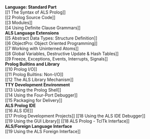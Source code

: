 <!--[[Home]]-->
**Language: Standard Part**  
[[1 The Syntax of ALS Prolog]]  
[[2 Prolog Source Code]]  
[[3 Modules]]  
[[4 Using Definite Clause Grammars]]  
**ALS Language Extensions**  
[[5 Abstract Data Types: Structure Definition]]  
[[6 ObjectPro: Object Oriented Programming]]  
[[7 Working with Uninterned Atoms]]  
[[8 Global Variables, Destructive Update & Hash Tables]]  
[[9 Freeze, Exceptions, Events, Interrupts, Signals]]  
**Prolog Builtins and Library**  
[[10 Prolog I/O]]  
[[11 Prolog Builtins: Non-I/O]]  
[[12 The ALS Library Mechanism]]  
**TTY Development Environment**  
[[13 Using the Prolog Shell]]  
[[14 Using the Four-Port Debugger]]  
[[15 Packaging for Delivery]]  
**ALS Prolog IDE**  
[[16 ALS IDE]]  
[[17 Prolog Development Projects]]
[[18 Using the ALS IDE Debugger]]  
[[19 Using the GUI Library]]
[[18 ALS Prolog - TclTk Interface]]  
**ALS/Foreign Language Interface**  
[[19 Using the ALS Foreign Interface]]
